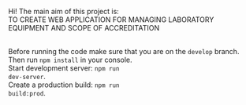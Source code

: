 Hi! The main aim of this project is:<br />
TO CREATE WEB APPLICATION FOR MANAGING LABORATORY EQUIPMENT AND SCOPE OF ACCREDITATION<br /><br />

Before running the code make sure that you are on the <code>develop</code> branch.<br /> 
Then run <code>npm install</code> in your console.<br />
Start development server: <code>npm run dev-server</code>.<br />
Create a production build: <code>npm run build:prod</code>.<br />
